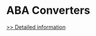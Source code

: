 # ABA Converters
[>> Detailed information](https://secure.shareit.com/shareit/product.html?productid=300318285&affiliateid=200057808)